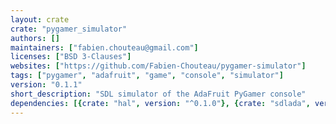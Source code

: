 ```yaml
---
layout: crate
crate: "pygamer_simulator"
authors: []
maintainers: ["fabien.chouteau@gmail.com"]
licenses: ["BSD 3-Clauses"]
websites: ["https://github.com/Fabien-Chouteau/pygamer-simulator"]
tags: ["pygamer", "adafruit", "game", "console", "simulator"]
version: "0.1.1"
short_description: "SDL simulator of the AdaFruit PyGamer console"
dependencies: [{crate: "hal", version: "^0.1.0"}, {crate: "sdlada", version: "^2.3.1"}]
---
```



